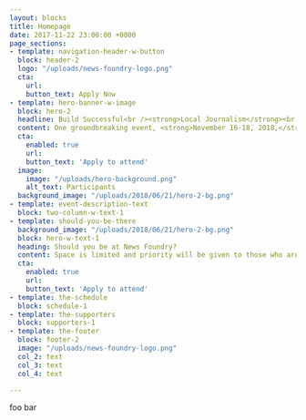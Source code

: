 ```yaml
---
layout: blocks
title: Homepage
date: 2017-11-22 23:00:00 +0000
page_sections:
- template: navigation-header-w-button
  block: header-2
  logo: "/uploads/news-foundry-logo.png"
  cta:
    url: 
    button_text: Apply Now
- template: hero-banner-w-image
  block: hero-2
  headline: Build Successful<br /><strong>Local Journalism</strong><br />Businesses
  content: One groundbreaking event, <strong>November 16-18, 2018,</strong> at The Philadelphia Inquirer.
  cta:
    enabled: true
    url: 
    button_text: 'Apply to attend'
  image:
    image: "/uploads/hero-background.png"
    alt_text: Participants
  background_image: "/uploads/2018/06/21/hero-2-bg.png"
- template: event-description-text
  block: two-column-w-text-1
- template: should-you-be-there
  background_image: "/uploads/2018/06/21/hero-2-bg.png"
  block: hero-w-text-1
  heading: Should you be at News Foundry?
  content: Space is limited and priority will be given to those who are ready to attend the full event and give it 100%. Let us know why you’d like to attend and we’ll get back to you quickly.
  cta:
    enabled: true
    url:
    button_text: 'Apply to attend'
- template: the-schedule
  block: schedule-1
- template: the-supporters
  block: supporters-1
- template: the-footer
  block: footer-2
  image: "/uploads/news-foundry-logo.png"
  col_2: text
  col_3: text
  col_4: text

---
```

foo bar
